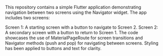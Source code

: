 This repository contains a simple Flutter application demonstrating navigation between two screens using the Navigator widget. The app includes two screens:

Screen 1: A starting screen with a button to navigate to Screen 2.
Screen 2: A secondary screen with a button to return to Screen 1.
The code showcases the use of MaterialPageRoute for screen transitions and Navigator methods (push and pop) for navigating between screens. Styling has been applied to buttons and text for clarity.
